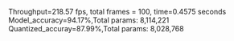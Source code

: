 Throughput=218.57 fps, total frames = 100, time=0.4575 seconds
Model_accuracy=94.17%,Total params: 8,114,221
Quantized_accuray=87.99%,Total params: 8,028,768
